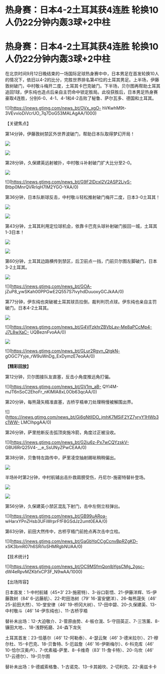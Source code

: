 # 热身赛：日本4-2土耳其获4连胜 轮换10人仍22分钟内轰3球+2中柱

# 热身赛：日本4-2土耳其获4连胜 轮换10人仍22分钟内轰3球+2中柱

在北京时间9月12日晚结束的一场国际足球热身赛中中，日本男足在首发轮换10人的情况下，依旧以4-2的比分，完胜世界排名第41位的土耳其男足。上半场，伊藤敦树破门，中村敬斗梅开二度，土耳其卡巴克破门。下半场，贝尔图再帮助土耳其追回1球，伊东纯也造点后亲自主罚命中锁定胜局。此役获胜后，日本男足热身赛豪取4连胜，分别6-0、4-1、4-1和4-2击败了秘鲁、萨尔瓦多、德国和土耳其。

![](https://inews.gtimg.com/news_bt/OVx_xgO-
hVKwhM9t-3VEvvioDiVcrUO_7q7DoG53MALAgAA/1000)

【关键焦点】

第14分钟，伊藤敦树禁区外世界波破门，帮助日本队取得梦幻开局！

![](https://inews.gtimg.com/news_bt/GyEa8J1xcheEfl066V0ToK3lAVb7yX6OSj3SMoZ8fywMkAA/0)

![](https://inews.gtimg.com/news_bt/GPT6dR96uOQYhU1eKL2-uQjQs9ykRjtrsqVkl9dTdq68wAA/0)

第28分钟，久保建英远射被扑，中村敬斗补射破门扩大比分至2-0。

![](https://inews.gtimg.com/news_bt/G0C37ziCjgNy1X9c_PqvMBYQequf9-q0IoCmXrPcL1hiEAA/0)

![](https://inews.gtimg.com/news_bt/G9F2lDcxI2V2ASP2LiyS-
Btbp0MnrQVRrlqH7lM2YGO-YAA/0)

第36分钟，日本队断球反击，中村敬斗轻松推射破门梅开二度，日本3-0土耳其！

![](https://inews.gtimg.com/news_bt/GHW6NJdYj2T6w4kQLnAnqPbcA6YBZgbVxkcgLD_XHN1dgAA/0)

![](https://inews.gtimg.com/news_bt/GHbNJ2MHM9U_jJxScx4xpmh1tGyzoCCAAUE9P2vWv1zD8AA/0)

第43分钟，土耳其利用定位球机会，依靠卡巴克头球补射破门扳回一城，土耳其1-3日本！

![](https://inews.gtimg.com/news_bt/Gye477lShLc8GkU1Dx1Y1ZjiXDbPlWqXYVF86t7EMm1OAAA/0)

![](https://inews.gtimg.com/news_bt/GXm6UZIFvHtDjFdnPWOFuTm1YoJ0KPcp8GVV3yJWD_AdkAA/0)

第60分钟，土耳其边路横传到禁区，后卫前点一挡，门前贝尔图左脚破门，日本3-2土耳其。

![](https://inews.gtimg.com/news_bt/G-wGB0XOSZNRQaeFF2NKfxszkvL4hncr8TeSC4TDqSI9sAA/0)

![](https://inews.gtimg.com/news_bt/GOA-
jZuP8_ywSKah00PPGwE2Q557S7lvyhdDuuoxyGCJkAA/0)

第77分钟，伊东纯也突破被土耳其球员拉倒，裁判判罚点球。伊东纯也亲自主罚破门。日本4-2土耳其。

![](https://inews.gtimg.com/news_bt/G_6At7JTkFFg-2SbHEp7xFFgZAcV9vNv2_dYLQ0S3vnDMAA/0)

![](https://inews.gtimg.com/news_bt/G4VFzkhrZBVbLav-Me8aPCcMp4-J7L8wXaC-
UQBeznFvoAA/0)

![](https://inews.gtimg.com/news_bt/GBNS2g__a8i6ff-Y45lydWf7VggloP00GbyJskimhF6pAAA/0)

![](https://inews.gtimg.com/news_bt/GLur2Rgvn_QtgkN-
gOGC7Yyje_rW9uWnDg_ExDymzE7eoAA/0)

**【精彩回放】**

第12分钟，贝尔图接队友直塞，反击小角度推远角打偏。

![](https://inews.gtimg.com/news_bt/GV1m_aB-
QYl4M-mJT6nSoC2EhoFr_nKlMlA8xL0Ob63qcAA/0)

第20分钟，每熊晟矢精准直塞，古桥亨梧单刀处理稍慢被解围出界。

![](https://inews.gtimg.com/news_bt/Gi6gNtIlDO_jmhK7MSjF2YZ7yryY1HWb3c1WW-
LMCIhpgAA/0)

第26分钟，萨里抢断反击弧顶突施冷箭，角度过正被没收。

![](https://inews.gtimg.com/news_bt/G2iu6z-Px7wCQYzskV-
GBU6RrQ25V4-__e_SsUNyZPwCEAA/0)

第38分钟，贝鲁特左路传中，萨里凌空抽射踢呲稍稍偏出。

![](https://inews.gtimg.com/news_bt/Gf5VhBMkd7vOJY6W7fszKYE6z4OUSb415DIRmcuEC069cAA/0)

半场补时第2分钟，中村航辅出击扑救肩膀受伤，丹尼尔-施密特替补登场。

![](https://inews.gtimg.com/news_bt/G4AzHwdmRDMHuFK3n1evfnTVCkzOiYb0sqcVI8VZuaFzcAA/0)

![](https://inews.gtimg.com/news_bt/GRrUuuaNTiq7FoI2boEMYB1qWhNlS_uKQHx9RuhQyWTEAAA/0)

第56分钟，久保建英小禁区混乱下射门，击中左侧立柱弹出。

![](https://inews.gtimg.com/news_bt/GB99uARoa-
wHarxYPnZHsb3UFiWrprFfF8GSdJz2umt0EAA/0)

第63分钟，前田大然传中，古桥亨梧门前抢点再次击中立柱。

![](https://inews.gtimg.com/news_bt/GaGbYqCCgCcnvBpRZgKD-
xSK3bmR07h6SRi1oSHMRgbNUAA/0)

【技术统计】

![](https://inews.gtimg.com/news_bt/OC9MSfmQonlbYgsCMg_2gsc-
dW4eRpvMZKbfxCP3F_N9wAA/1000)

【出场阵容】

日本首发：1-中村航辅（45+3' 23-施密特）、3-谷口彰悟、21-伊藤洋辉、15-伊藤敦树（84' 6-远藤航）、22-町田浩树（79'
16-富安健洋）、26-每熊晟矢（46' 25-前田大然）、10-堂安律（46' 19-桥冈大树）、17-田中碧、20-久保建英、13-中村敬斗（46'
14-伊东纯也）、11-古桥亨梧

替补未出场：12-大迫敬介、2-菅原由势、4-板仓滉、5-守田英正、7-三笘薰、8-镰田大地、、18-浅野拓磨、24-森下龙矢

土耳其首发：23-恰基尔（46' 12-阿勒泰）、4-瑟云聚（46' 3-德米拉尔）、21-穆尔杜、15-卡巴克、18-贝鲁特、5-厄兹詹（46'
16-伊斯梅尔）、6-科克库（46' 10-恰尔汉奥卢）、7-优素福-萨里、8-卡维奇（83' 11-詹卡特）、20-乌坎（46'
17-云德尔）、19-贝尔图

替补未出场：9-德威索格鲁、1-古诺克、13-卡其姆坎、2-切利克、22-奥兹卡卡

